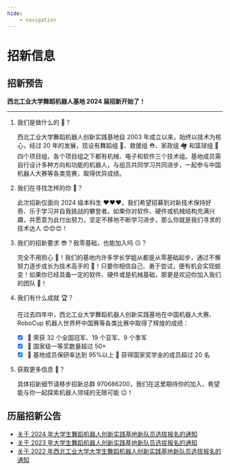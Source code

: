 ```yaml
---
hide:
    - navigation
---
```


# 招新信息

## 招新预告

**西北工业大学舞蹈机器人基地 2024 届招新开始了！**

---

1. 我们是做什么的 🤔？

    西北工业大学舞蹈机器人创新实践基地自 2003 年成立以来，始终以技术为核心，经过 20 年的发展，现设有舞蹈组 💃、救援组 ⛑️、家政组 🏘️ 和篮球组 🏀 四个项目组，各个项目组之下都有机械、电子和软件三个技术组。基地成员需自行设计多种方向和功能的机器人，与组员共同学习共同进步，一起参与中国机器人大赛等各类竞赛，取得优异成绩。

2. 我们在寻找怎样的你 🥰？

    此次招新仅面向 2024 级本科生 ❤️❤️❤️。我们希望招募到对新技术保持好奇、乐于学习并自我挑战的攀登者。如果你对软件、硬件或机械结构充满兴趣，并愿意为此付出努力，坚定不移地不断学习进步，那么你就是我们寻求的技术达人 😍😍😍！

3. 我们的招新要求 😎？我零基础，也能加入吗 😖？

    完全不用担心 👊！我们的基地内许多学长学姐从都是从零基础起步，通过不懈努力逐步成长为技术高手的 💪！只要你相信自己、勇于尝试，便有机会实现蜕变！如果你已经具备一定的软件、硬件或是机械基础，那更是欢迎你加入我们的团队 🫵！

4. 我们有什么成就 🏆？

    在过去四年中，西北工业大学舞蹈机器人创新实践基地在中国机器人大赛、RoboCup 机器人世界杯中国赛等各类比赛中取得了辉煌的成绩：

    - [x] 🥇 荣获 32 个全国冠军、19 个亚军、9 个季军
    - [x] 🥈 国家级一等奖数量超过 50+
    - [x] 🥉 基地成员保研率达到 95%以上 📖 获得国家奖学金的成员超过 20 名

5. 获取更多信息 🤖？

    具体招新细节请移步招新总群 970686200，我们在这里期待你的加入，希望能与你一起探索机器人领域的无限可能 😉！


## 历届招新公告

-   [关于 2024 年大学生舞蹈机器人创新实践基地新队员选拔报名的通知](https://jiaowu.nwpu.edu.cn/info/1160/13038.htm)
-   [关于 2023 年大学生舞蹈机器人创新实践基地新队员选拔报名的通知](https://jiaowu.nwpu.edu.cn/info/1164/8360.htm)
-   [关于 2022 年西北工业大学大学生舞蹈机器人创新实践基地新队员选拔报名的通知](https://jiaowu.nwpu.edu.cn/info/1164/7679.htm)
